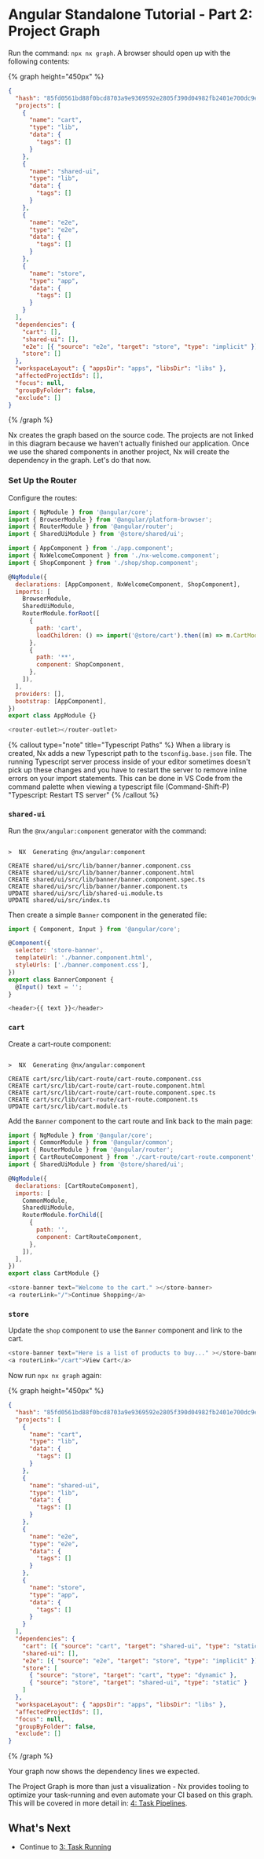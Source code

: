 # Angular Standalone Tutorial - Part 2: Project Graph

Run the command: `npx nx graph`. A browser should open up with the following contents:

{% graph height="450px" %}

```json
{
  "hash": "85fd0561bd88f0bcd8703a9e9369592e2805f390d04982fb2401e700dc9ebc59",
  "projects": [
    {
      "name": "cart",
      "type": "lib",
      "data": {
        "tags": []
      }
    },
    {
      "name": "shared-ui",
      "type": "lib",
      "data": {
        "tags": []
      }
    },
    {
      "name": "e2e",
      "type": "e2e",
      "data": {
        "tags": []
      }
    },
    {
      "name": "store",
      "type": "app",
      "data": {
        "tags": []
      }
    }
  ],
  "dependencies": {
    "cart": [],
    "shared-ui": [],
    "e2e": [{ "source": "e2e", "target": "store", "type": "implicit" }],
    "store": []
  },
  "workspaceLayout": { "appsDir": "apps", "libsDir": "libs" },
  "affectedProjectIds": [],
  "focus": null,
  "groupByFolder": false,
  "exclude": []
}
```

{% /graph %}

Nx creates the graph based on the source code. The projects are not linked in this diagram because we haven't actually finished our application. Once we use the shared components in another project, Nx will create the dependency in the graph. Let's do that now.

### Set Up the Router

Configure the routes:

```javascript {% fileName="src/app/app.module.ts" %}
import { NgModule } from '@angular/core';
import { BrowserModule } from '@angular/platform-browser';
import { RouterModule } from '@angular/router';
import { SharedUiModule } from '@store/shared/ui';

import { AppComponent } from './app.component';
import { NxWelcomeComponent } from './nx-welcome.component';
import { ShopComponent } from './shop/shop.component';

@NgModule({
  declarations: [AppComponent, NxWelcomeComponent, ShopComponent],
  imports: [
    BrowserModule,
    SharedUiModule,
    RouterModule.forRoot([
      {
        path: 'cart',
        loadChildren: () => import('@store/cart').then((m) => m.CartModule),
      },
      {
        path: '**',
        component: ShopComponent,
      },
    ]),
  ],
  providers: [],
  bootstrap: [AppComponent],
})
export class AppModule {}
```

```javascript {% fileName="src/app/app.component.html" %}
<router-outlet></router-outlet>
```

{% callout type="note" title="Typescript Paths" %}
When a library is created, Nx adds a new Typescript path to the `tsconfig.base.json` file. The running Typescript server process inside of your editor sometimes doesn't pick up these changes and you have to restart the server to remove inline errors on your import statements. This can be done in VS Code from the command palette when viewing a typescript file (Command-Shift-P) "Typescript: Restart TS server"
{% /callout %}

### `shared-ui`

Run the `@nx/angular:component` generator with the command:

```{% command="npx nx g @nx/angular:component banner --project=shared-ui --export" path="~/store" %}

>  NX  Generating @nx/angular:component

CREATE shared/ui/src/lib/banner/banner.component.css
CREATE shared/ui/src/lib/banner/banner.component.html
CREATE shared/ui/src/lib/banner/banner.component.spec.ts
CREATE shared/ui/src/lib/banner/banner.component.ts
UPDATE shared/ui/src/lib/shared-ui.module.ts
UPDATE shared/ui/src/index.ts
```

Then create a simple `Banner` component in the generated file:

```javascript {% fileName="shared/ui/src/lib/banner/banner.component.ts" %}
import { Component, Input } from '@angular/core';

@Component({
  selector: 'store-banner',
  templateUrl: './banner.component.html',
  styleUrls: ['./banner.component.css'],
})
export class BannerComponent {
  @Input() text = '';
}
```

```javascript {% fileName="shared/ui/src/lib/banner/banner.component.html" %}
<header>{{ text }}</header>
```

### `cart`

Create a cart-route component:

```{% command="npx nx g @nx/angular:component cart-route --project=cart" path="~/store" %}

>  NX  Generating @nx/angular:component

CREATE cart/src/lib/cart-route/cart-route.component.css
CREATE cart/src/lib/cart-route/cart-route.component.html
CREATE cart/src/lib/cart-route/cart-route.component.spec.ts
CREATE cart/src/lib/cart-route/cart-route.component.ts
UPDATE cart/src/lib/cart.module.ts
```

Add the `Banner` component to the cart route and link back to the main page:

```javascript {% fileName="cart/src/lib/cart.module.ts" %}
import { NgModule } from '@angular/core';
import { CommonModule } from '@angular/common';
import { RouterModule } from '@angular/router';
import { CartRouteComponent } from './cart-route/cart-route.component';
import { SharedUiModule } from '@store/shared/ui';

@NgModule({
  declarations: [CartRouteComponent],
  imports: [
    CommonModule,
    SharedUiModule,
    RouterModule.forChild([
      {
        path: '',
        component: CartRouteComponent,
      },
    ]),
  ],
})
export class CartModule {}
```

```javascript {% fileName="cart/src/lib/cart-route/cart-route.component.html" %}
<store-banner text="Welcome to the cart." ></store-banner>
<a routerLink="/">Continue Shopping</a>
```

### `store`

Update the `shop` component to use the `Banner` component and link to the cart.

```javascript {% fileName="src/app/shop/shop.component.html" %}
<store-banner text="Here is a list of products to buy..." ></store-banner>
<a routerLink="/cart">View Cart</a>
```

Now run `npx nx graph` again:

{% graph height="450px" %}

```json
{
  "hash": "85fd0561bd88f0bcd8703a9e9369592e2805f390d04982fb2401e700dc9ebc59",
  "projects": [
    {
      "name": "cart",
      "type": "lib",
      "data": {
        "tags": []
      }
    },
    {
      "name": "shared-ui",
      "type": "lib",
      "data": {
        "tags": []
      }
    },
    {
      "name": "e2e",
      "type": "e2e",
      "data": {
        "tags": []
      }
    },
    {
      "name": "store",
      "type": "app",
      "data": {
        "tags": []
      }
    }
  ],
  "dependencies": {
    "cart": [{ "source": "cart", "target": "shared-ui", "type": "static" }],
    "shared-ui": [],
    "e2e": [{ "source": "e2e", "target": "store", "type": "implicit" }],
    "store": [
      { "source": "store", "target": "cart", "type": "dynamic" },
      { "source": "store", "target": "shared-ui", "type": "static" }
    ]
  },
  "workspaceLayout": { "appsDir": "apps", "libsDir": "libs" },
  "affectedProjectIds": [],
  "focus": null,
  "groupByFolder": false,
  "exclude": []
}
```

{% /graph %}

Your graph now shows the dependency lines we expected.

The Project Graph is more than just a visualization - Nx provides tooling to optimize your task-running and even automate your CI based on this graph. This will be covered in more detail in: [4: Task Pipelines](/angular-standalone-tutorial/4-task-pipelines).

## What's Next

- Continue to [3: Task Running](/angular-standalone-tutorial/3-task-running)
